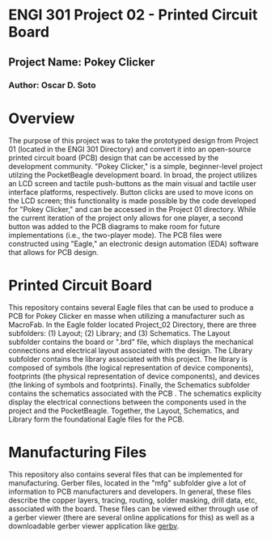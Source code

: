 # ENGI 301 Project 02 - Printed Circuit Board
## Project Name: Pokey Clicker
### Author: Oscar D. Soto


# Overview

The purpose of this project was to take the prototyped design from Project 01 (located in the ENGI 301 Directory) and convert it into an open-source printed circuit board (PCB) design that can be accessed by the development community. "Pokey Clicker," is a simple, beginner-level project utilzing the PocketBeagle development board. In broad, the project utilizes an LCD screen and tactile push-buttons as the main visual and tactile user interface platforms, respectively. Button clicks are used to move icons on the LCD screen; this functionality is made possible by the code developed for "Pokey Clicker," and can be accessed in the Project 01 directory. While the current iteration of the project only allows for one player, a second button was added to the PCB diagrams to make room for future implementations (i.e., the two-player mode). The PCB files were constructed using "Eagle," an electronic design automation (EDA) software that allows for PCB design.   

# Printed Circuit Board 

This repository contains several Eagle files that can be used to produce a PCB for Pokey Clicker en masse when utilizing a manufacturer such as MacroFab. In the Eagle folder located Project_02 Directory, there are three subfolders: (1) Layout; (2) Library; and (3) Schematics. The Layout subfolder contains the board or ".brd" file, which displays the mechanical connections and electrical layout associated with the design. The Library subfolder contains the library associated with this project. The library is composed of symbols (the logical representation of device components), footprints (the physical representation of device components), and devices (the linking of symbols and footprints). Finally, the Schematics subfolder contains the schematics associated with the PCB . The schematics explicity display the electrical connections between the components used in the project and the PocketBeagle. Together, the Layout, Schematics, and Library form the foundational Eagle files for the PCB. 

# Manufacturing Files

This repository also contains several files that can be implemented for manufacturing. Gerber files, located in the "mfg" subfolder give a lot of information to PCB manufacturers and developers. In general, these files describe the copper layers, tracing, routing, solder masking, drill data, etc, associated with the board. These files can be viewed either through use of a gerber viewer (there are several online applications for this) as well as a downloadable gerber viewer application like [gerbv](https://sourceforge.net/projects/gerbv/). 

